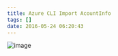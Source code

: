 ```yaml
---
title: Azure CLI Import AcountInfo
tags: []
date: 2016-05-24 06:20:43
---
```


![image](http://samzong.oss-cn-shenzhen.aliyuncs.com/2016/05/D50E240D-1468-486F-8CA7-C5D3DC7463DE.png)
